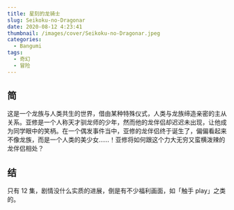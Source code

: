 ```yaml
---
title: 星刻的龙骑士
slug: Seikoku-no-Dragonar
date: 2020-08-12 4:23:41
thumbnail: /images/cover/Seikoku-no-Dragonar.jpeg
categories:
  - Bangumi
tags:
  - 奇幻
  - 冒险
---
```


## 简

这是一个龙族与人类共生的世界，借由某种特殊仪式，人类与龙族缔造亲密的主从关系。亚修是一个人称天才驯龙师的少年，然而他的龙伴侣却迟迟未出现，让他成为同学眼中的笑柄。在一个偶发事件当中，亚修的龙伴侣终于诞生了，偏偏看起来不像龙族，而是一个人类的美少女……！亚修将如何跟这个力大无穷又蛮横泼辣的龙伴侣相处？

## 结

只有 12 集，剧情没什么实质的进展，倒是有不少福利画面，如「触手 play」之类的。
